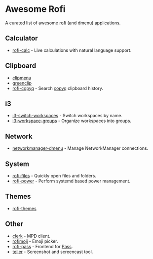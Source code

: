 # Awesome Rofi

A curated list of awesome [rofi](https://github.com/DaveDavenport/rofi) (and dmenu) applications.

## Calculator

- [rofi-calc](https://github.com/svenstaro/rofi-calc) -
  Live calculations with natural language support.

## Clipboard

- [clipmenu](https://github.com/cdown/clipmenu)
- [greenclip](https://github.com/erebe/greenclip)
- [rofi-copyq](https://github.com/cjbassi/rofi-copyq) -
  Search [copyq](https://github.com/hluk/CopyQ) clipboard history.

## i3

- [i3-switch-workspaces](https://github.com/carnager/rofi-scripts/blob/master/i3_switch_workspace.sh) -
  Switch workspaces by name.
- [i3-workspace-groups](https://github.com/cjbassi/i3-workspace-groups) -
  Organize workspaces into groups.

## Network

- [networkmanager-dmenu](https://github.com/firecat53/networkmanager-dmenu) -
  Manage NetworkManager connections.

## System

- [rofi-files](https://github.com/cjbassi/rofi-files) -
  Quickly open files and folders.
- [rofi-power](https://github.com/cjbassi/rofi-power) -
  Perform systemd based power management.

## Themes

- [rofi-themes](https://github.com/DaveDavenport/rofi-themes)

## Other

- [clerk](https://github.com/carnager/clerk) -
  MPD client.
- [rofimoji](https://github.com/fdw/rofimoji) -
  Emoji picker.
- [rofi-pass](https://github.com/carnager/rofi-pass) -
  Frontend for [Pass](https://www.passwordstore.org/).
- [teiler](https://github.com/carnager/teiler) -
  Screenshot and screencast tool.
